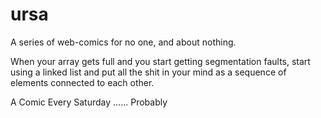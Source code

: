 # ursa
A series of web-comics for no one, and about nothing.

When your array gets full and you start getting segmentation faults,
start using a linked list and put all the shit in your mind as a sequence of
elements connected to each other.


A Comic Every Saturday ...... Probably
